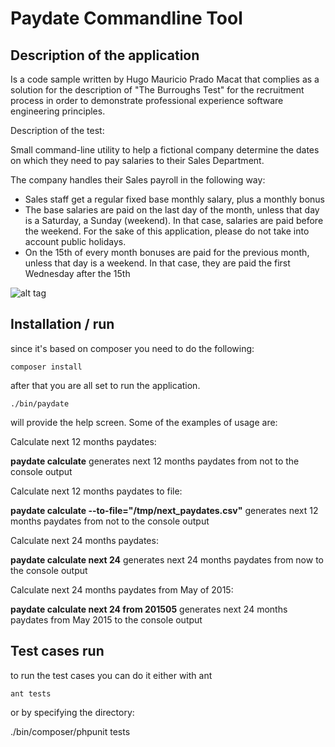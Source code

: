 Paydate Commandline Tool
=======

Description of the application
------------------------------

Is a code sample written by Hugo Mauricio Prado Macat  that complies as a solution for the description of "The Burroughs Test" for the recruitment process in order to demonstrate professional experience software engineering principles.

Description of the test:

Small command-line utility to help a fictional company determine the dates on which they need to pay salaries to their Sales Department.

The company handles their Sales payroll in the following way:

* Sales staff get a regular fixed base monthly salary, plus a monthly bonus 
* The base salaries are paid on the last day of the month, unless that day is a Saturday, a Sunday (weekend). In that case, salaries are paid before the weekend. For the sake of this application,  please do not take into account public holidays. 
* On the 15th of every month bonuses are paid for the previous month, unless that day is a weekend. In that case, they are paid the first Wednesday after the 15th

![alt tag](https://raw.github.com/mauricioprado00/the-burroughs-test/master/diagram.png)


Installation / run
------------------
since it's based on composer you need to do the following:

    composer install

after that you are all set to run the application.


    ./bin/paydate


will provide the help screen. Some of the examples of usage are:

Calculate next 12 months paydates:

**paydate calculate**    generates next 12 months paydates from not to the console output                                                                                               

Calculate next 12 months paydates to file:

**paydate calculate --to-file="/tmp/next_paydates.csv"**    generates next 12 months paydates from not to the console output                                                            

Calculate next 24 months paydates:

**paydate calculate next 24** generates next 24 months paydates from now to the console output                                                                                       

Calculate next 24 months paydates from May of 2015:

**paydate calculate next 24 from 201505** generates next 24 months paydates from May 2015 to the console output    


Test cases run
---------------
to run the test cases you can do it either with ant 

    ant tests

or by specifying the directory:

   ./bin/composer/phpunit tests

